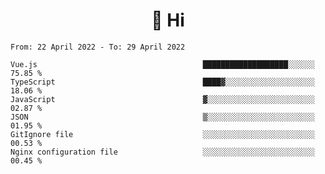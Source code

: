 <h1 align="center">👋 Hi</h1>
<!-- <h3 align="center">An enthusiastic frontend developer</h3> -->

<!--START_SECTION:waka-->

```text
From: 22 April 2022 - To: 29 April 2022

Vue.js                                     ███████████████████░░░░░░   75.85 %
TypeScript                                 ████▓░░░░░░░░░░░░░░░░░░░░   18.06 %
JavaScript                                 ▓░░░░░░░░░░░░░░░░░░░░░░░░   02.87 %
JSON                                       ▒░░░░░░░░░░░░░░░░░░░░░░░░   01.95 %
GitIgnore file                             ░░░░░░░░░░░░░░░░░░░░░░░░░   00.53 %
Nginx configuration file                   ░░░░░░░░░░░░░░░░░░░░░░░░░   00.45 %
```

<!--END_SECTION:waka-->
